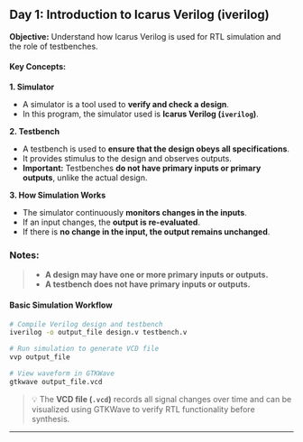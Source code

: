 
## **Day 1: Introduction to Icarus Verilog (iverilog)**

**Objective:** Understand how Icarus Verilog is used for RTL simulation and the role of testbenches.

#### **Key Concepts:**

**1. Simulator**

* A simulator is a tool used to **verify and check a design**.
* In this program, the simulator used is **Icarus Verilog (`iverilog`)**.

**2. Testbench**

* A testbench is used to **ensure that the design obeys all specifications**.
* It provides stimulus to the design and observes outputs.
* **Important:** Testbenches **do not have primary inputs or primary outputs**, unlike the actual design.

**3. How Simulation Works**

* The simulator continuously **monitors changes in the inputs**.
* If an input changes, the **output is re-evaluated**.
* If there is **no change in the input, the output remains unchanged**.

### **Notes:**  
> - **A design may have one or more primary inputs or outputs.**  
> - **A testbench does not have primary inputs or outputs.**




#### **Basic Simulation Workflow**

```bash
# Compile Verilog design and testbench
iverilog -o output_file design.v testbench.v

# Run simulation to generate VCD file
vvp output_file

# View waveform in GTKWave
gtkwave output_file.vcd
```

> 💡 The **VCD file (`.vcd`)** records all signal changes over time and can be visualized using GTKWave to verify RTL functionality before synthesis.

---

